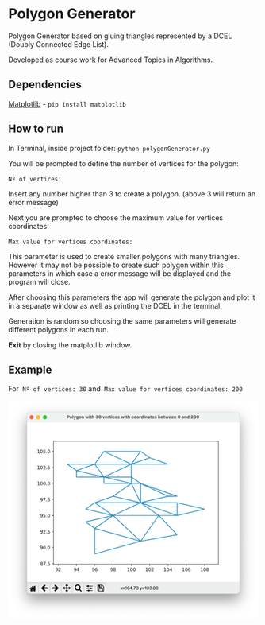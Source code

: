 # Polygon Generator
 Polygon Generator based on gluing triangles represented by a DCEL (Doubly Connected Edge List).


Developed as course work for Advanced Topics in Algorithms.

## Dependencies

[Matplotlib](https://matplotlib.org) -  ``` pip install matplotlib ```

## How to run
In Terminal, inside project folder: ``` python polygonGenerator.py ```

You will be prompted to define the number of vertices for the polygon:
```
Nº of vertices:
```
Insert any number higher than 3 to create a polygon. (above 3 will return an error message)


Next you are prompted to choose the maximum value for vertices coordinates:
```
Max value for vertices coordinates:
```
This parameter is used to create smaller polygons with many triangles.
However it may not be possible to create such polygon within this parameters in which case a error message will be displayed and the program will close.

After choosing this parameters the app will generate the polygon and plot it in a separate window as well as printing the DCEL in the terminal.

Generation is random so choosing the same parameters will generate different polygons in each run.

**Exit** by closing the matplotlib window.

## Example
For``` Nº of vertices: 30``` and``` Max value for vertices coordinates: 200```

![example_30_200](./example_30_200.png)

